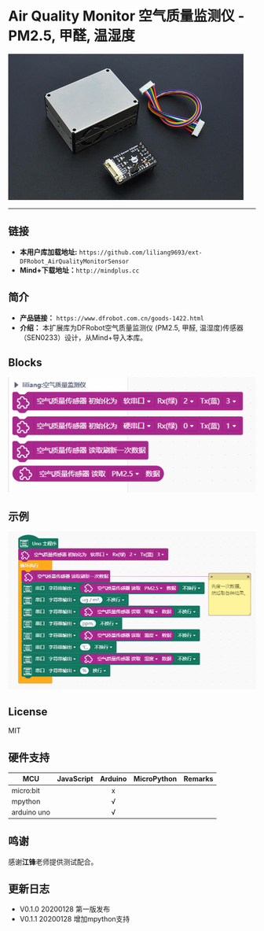 # Air Quality Monitor 空气质量监测仪 - PM2.5, 甲醛, 温湿度


![](./arduinoC/_images/featured.png)

---------------------------------------------------------


## 链接
- **本用户库加载地址:** ```https://github.com/liliang9693/ext-DFRobot_AirQualityMonitorSensor```
- **Mind+下载地址：**```http://mindplus.cc```

## 简介
- **产品链接：** ```https://www.dfrobot.com.cn/goods-1422.html```  
- **介绍：** 本扩展库为DFRobot空气质量监测仪 (PM2.5, 甲醛, 温湿度)传感器（SEN0233）设计，从Mind+导入本库。

## Blocks

![](./arduinoC/_images/block.png)

## 示例
![](./arduinoC/_images/example.png)



## License

MIT

## 硬件支持

MCU                | JavaScript    | Arduino   | MicroPython    | Remarks
------------------ | :----------: | :----------: | :---------: | -----
micro:bit        |             |       x       |             | 
mpython        |             |        √      |             | 
arduino uno    |             |        √      |             | 

## 鸣谢
感谢**江锋**老师提供测试配合。    

## 更新日志
- V0.1.0 20200128 第一版发布
- V0.1.1 20200128 增加mpython支持


